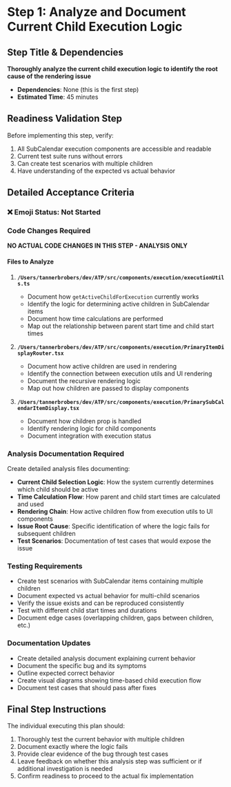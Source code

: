 # Step 1: Analyze and Document Current Child Execution Logic

## Step Title & Dependencies
**Thoroughly analyze the current child execution logic to identify the root cause of the rendering issue**
- **Dependencies**: None (this is the first step)
- **Estimated Time**: 45 minutes

## Readiness Validation Step
Before implementing this step, verify:
1. All SubCalendar execution components are accessible and readable
2. Current test suite runs without errors
3. Can create test scenarios with multiple children
4. Have understanding of the expected vs actual behavior

## Detailed Acceptance Criteria

### ❌ Emoji Status: Not Started

### Code Changes Required
**NO ACTUAL CODE CHANGES IN THIS STEP - ANALYSIS ONLY**

#### Files to Analyze
1. **`/Users/tannerbrobers/dev/ATP/src/components/execution/executionUtils.ts`**
   - Document how `getActiveChildForExecution` currently works
   - Identify the logic for determining active children in SubCalendar items
   - Document how time calculations are performed
   - Map out the relationship between parent start time and child start times

2. **`/Users/tannerbrobers/dev/ATP/src/components/execution/PrimaryItemDisplayRouter.tsx`**
   - Document how active children are used in rendering
   - Identify the connection between execution utils and UI rendering
   - Document the recursive rendering logic
   - Map out how children are passed to display components

3. **`/Users/tannerbrobers/dev/ATP/src/components/execution/PrimarySubCalendarItemDisplay.tsx`**
   - Document how children prop is handled
   - Identify rendering logic for child components
   - Document integration with execution status

### Analysis Documentation Required
Create detailed analysis files documenting:
- **Current Child Selection Logic**: How the system currently determines which child should be active
- **Time Calculation Flow**: How parent and child start times are calculated and used
- **Rendering Chain**: How active children flow from execution utils to UI components
- **Issue Root Cause**: Specific identification of where the logic fails for subsequent children
- **Test Scenarios**: Documentation of test cases that would expose the issue

### Testing Requirements
- Create test scenarios with SubCalendar items containing multiple children
- Document expected vs actual behavior for multi-child scenarios
- Verify the issue exists and can be reproduced consistently
- Test with different child start times and durations
- Document edge cases (overlapping children, gaps between children, etc.)

### Documentation Updates
- Create detailed analysis document explaining current behavior
- Document the specific bug and its symptoms
- Outline expected correct behavior
- Create visual diagrams showing time-based child execution flow
- Document test cases that should pass after fixes

## Final Step Instructions
The individual executing this plan should:
1. Thoroughly test the current behavior with multiple children
2. Document exactly where the logic fails
3. Provide clear evidence of the bug through test cases
4. Leave feedback on whether this analysis step was sufficient or if additional investigation is needed
5. Confirm readiness to proceed to the actual fix implementation
